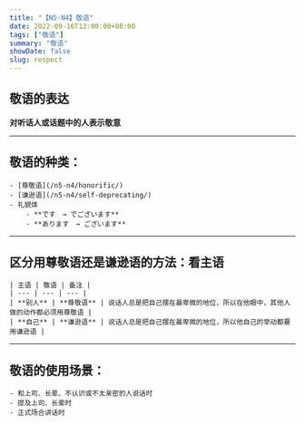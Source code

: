 ```yaml
---
title: "【N5-N4】敬语"
date: 2022-09-16T12:00:00+08:00
tags: ["敬语"]
summary: "敬语"
showDate: false
slug: respect
---
```


## 敬语的表达
**对听话人或话题中的人表示敬意**

---
## 敬语的种类：
    - [尊敬语](/n5-n4/honorific/)
    - [谦逊语](/n5-n4/self-deprecating/)
    - 礼貌体
        - **です　→ でございます**
        - **あります　→ ございます**

---
## 区分用尊敬语还是谦逊语的方法：看主语
    | 主语 | 敬语 | 备注 |
    | --- | --- | --- |
    | **别人** | **尊敬语** | 说话人总是把自己摆在最卑微的地位，所以在他眼中，其他人做的动作都必须用尊敬语 |
    | **自己** | **谦逊语** | 说话人总是把自己摆在最卑微的地位，所以他自己的举动都要用谦逊语 |

---
## 敬语的使用场景：
    - 和上司、长辈、不认识或不太亲密的人说话时
    - 提及上司、长辈时
    - 正式场合讲话时